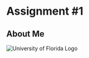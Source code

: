 # Assignment #1

## About Me

![University of Florida Logo](https://encrypted-tbn0.gstatic.com/images?q=tbn:ANd9GcQXH-DbRSMPeNh7bSSA2uWpcQAVIkwdmBbr0A&s)

